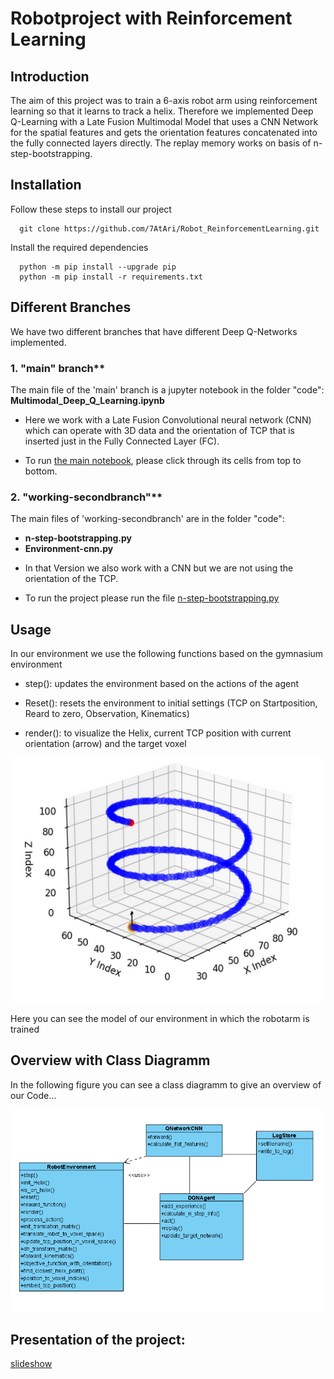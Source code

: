 # Robotproject with Reinforcement Learning

## Introduction
The aim of this project was to train a 6-axis robot arm using reinforcement learning so that it learns to track a helix.
Therefore we implemented Deep Q-Learning with a Late Fusion Multimodal Model that uses a CNN Network for the spatial features and
gets the orientation features concatenated into the fully connected layers directly.
The replay memory works on basis of n-step-bootstrapping.

## Installation
Follow these steps to install our project

      git clone https://github.com/7AtAri/Robot_ReinforcementLearning.git

Install the required dependencies 

      python -m pip install --upgrade pip
      python -m pip install -r requirements.txt


## Different Branches
We have two different branches that have different Deep Q-Networks implemented.

### 1. "main" branch**

The main file of the 'main' branch is a jupyter notebook in the folder "code": **Multimodal_Deep_Q_Learning.ipynb**

- Here we work with a Late Fusion Convolutional neural network (CNN) which can operate with 3D data and the orientation of TCP that is inserted just in the Fully Connected Layer (FC).

- To run [the main notebook](https://github.com/7AtAri/Robot_ReinforcementLearning/blob/main/code/Multimodal_Deep_Q_Learning.ipynb), please click through its cells from top to bottom.

### 2. "working-secondbranch"**

The main files of 'working-secondbranch' are in the folder "code":

* **n-step-bootstrapping.py**
* **Environment-cnn.py**

- In that Version we also work with a CNN but we are not using the orientation of the TCP.
  
- To run the project please run the file [n-step-bootstrapping.py](https://github.com/7AtAri/Robot_ReinforcementLearning/blob/working-secondbranch/code/n-step-bootstrapping.py)

## Usage
 In our environment we use the following functions based on the gymnasium environment

 - step(): updates the environment based on the actions of the agent

 - Reset(): resets the environment to initial settings (TCP on Startposition, Reard to zero, Observation, Kinematics)

 - render(): to visualize the Helix, current TCP position with current orientation (arrow) and the target voxel
 
<img src="./images_read_me/HelixVisu.PNG" alt="drawing" width="500"/>

Here you can see the model of our environment in which the robotarm is trained

## Overview with Class Diagramm
In the following figure you can see a class diagramm to give an overview of our Code...

<img src="./images_read_me/Classdiagram.PNG" alt="drawing" width="500"/>

## Presentation of the project:

[slideshow](https://docs.google.com/presentation/d/1K-Z_9DINiN5YOrNhcSbybdJc9_H6uGj8DYdVeNjimRg/edit?usp=sharing)

